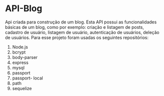 <h1>API-Blog</h1>

<p>Api criada para construção de um blog. Esta API possui as funcionalidades básicas de um blog, como por exemplo: 
criação e listagem de posts, cadastro de usuário, listagem de usuário, autenticação de usuários, deleção de usuários. 
Para esse projeto foram usadas os seguintes repositórios: </p>

<ol>
  <li>Node.js</li>
  <li>bcrypt</li>
  <li>body-parser</li>
  <li>express</li>
  <li>mysql</li>
  <li>passport</li>
  <li>passport- local</li>
  <li>path</li>
  <li>sequelize</li>  
</ol>
